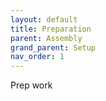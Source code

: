 ```yaml
---
layout: default
title: Preparation
parent: Assembly
grand_parent: Setup
nav_order: 1
---
```


Prep work